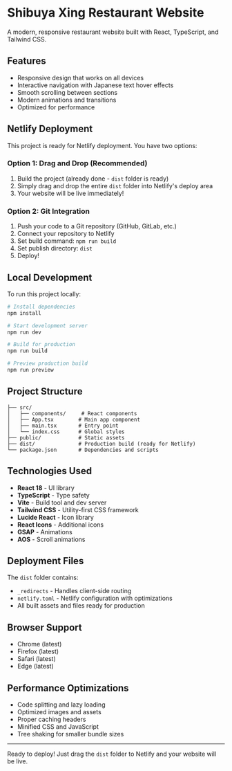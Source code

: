 # Shibuya Xing Restaurant Website

A modern, responsive restaurant website built with React, TypeScript, and Tailwind CSS.

## Features

- Responsive design that works on all devices
- Interactive navigation with Japanese text hover effects
- Smooth scrolling between sections
- Modern animations and transitions
- Optimized for performance

## Netlify Deployment

This project is ready for Netlify deployment. You have two options:

### Option 1: Drag and Drop (Recommended)

1. Build the project (already done - `dist` folder is ready)
2. Simply drag and drop the entire `dist` folder into Netlify's deploy area
3. Your website will be live immediately!

### Option 2: Git Integration

1. Push your code to a Git repository (GitHub, GitLab, etc.)
2. Connect your repository to Netlify
3. Set build command: `npm run build`
4. Set publish directory: `dist`
5. Deploy!

## Local Development

To run this project locally:

```bash
# Install dependencies
npm install

# Start development server
npm run dev

# Build for production
npm run build

# Preview production build
npm run preview
```

## Project Structure

```
├── src/
│   ├── components/     # React components
│   ├── App.tsx        # Main app component
│   ├── main.tsx       # Entry point
│   └── index.css      # Global styles
├── public/            # Static assets
├── dist/              # Production build (ready for Netlify)
└── package.json       # Dependencies and scripts
```

## Technologies Used

- **React 18** - UI library
- **TypeScript** - Type safety
- **Vite** - Build tool and dev server
- **Tailwind CSS** - Utility-first CSS framework
- **Lucide React** - Icon library
- **React Icons** - Additional icons
- **GSAP** - Animations
- **AOS** - Scroll animations

## Deployment Files

The `dist` folder contains:
- `_redirects` - Handles client-side routing
- `netlify.toml` - Netlify configuration with optimizations
- All built assets and files ready for production

## Browser Support

- Chrome (latest)
- Firefox (latest)
- Safari (latest)
- Edge (latest)

## Performance Optimizations

- Code splitting and lazy loading
- Optimized images and assets
- Proper caching headers
- Minified CSS and JavaScript
- Tree shaking for smaller bundle sizes

---

Ready to deploy! Just drag the `dist` folder to Netlify and your website will be live.
